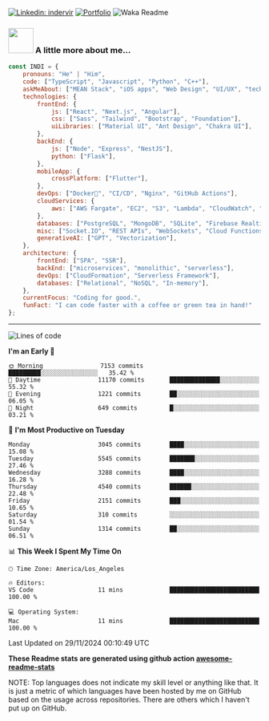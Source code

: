 

[![Linkedin: indervir](https://img.shields.io/badge/-Indervir%20Singh-blue?style=flat-square&logo=Linkedin&logoColor=white&link=https://www.linkedin.com/in/indervir-singh/)](https://www.linkedin.com/in/indervir-singh/)
[![Portfolio](https://img.shields.io/badge/Developer%20Portfolio-46a2f1.svg?&style=flat-square&logo=Google-Chrome&logoColor=white&link=https://www.softwareindi.com/)](https://www.softwareindi.com)
![Waka Readme](https://github.com/indervirsingh/indervirsingh/workflows/Waka%20Readme/badge.svg)

<!-- ### 📫 Like to meet me?

Pick a slot if you'd like to meet me and chat about anything you are passionate about - but make sure to describe the agenda

<a href="https://calendly.com/anmol098/30min" target="_blank"><img width="498" alt="meet_link" src="https://user-images.githubusercontent.com/15426564/144297439-f530f383-e73e-41e0-9914-a9b7d3f432e5.png"></a>

👇 Hit in your console or terminal to connect with me.

```bash
npx anmol
```
**👆 This command line tool can be found at [npx anmol](https://github.com/anmol098/npx_card)** -->

### <img src="https://media.giphy.com/media/VgCDAzcKvsR6OM0uWg/giphy.gif" width="50"> A little more about me...  

```javascript
const INDI = {
    pronouns: "He" | "Him",
    code: ["TypeScript", "Javascript", "Python", "C++"],
    askMeAbout: ["MEAN Stack", "iOS apps", "Web Design", "UI/UX", "tech trends"],
    technologies: {
        frontEnd: {
            js: ["React", "Next.js", "Angular"],
            css: ["Sass", "Tailwind", "Bootstrap", "Foundation"],
            uiLibraries: ["Material UI", "Ant Design", "Chakra UI"],
        },
        backEnd: {
            js: ["Node", "Express", "NestJS"],
            python: ["Flask"],
        },
        mobileApp: {
            crossPlatform: ["Flutter"],
        },
        devOps: ["Docker🐳", "CI/CD", "Nginx", "GitHub Actions"],
        cloudServices: {
            aws: ["AWS Fargate", "EC2", "S3", "Lambda", "CloudWatch", "RDS"],
        },
        databases: ["PostgreSQL", "MongoDB", "SQLite", "Firebase Realtime DB", "redis"],
        misc: ["Socket.IO", "REST APIs", "WebSockets", "Cloud Functions"],
        generativeAI: ["GPT", "Vectorization"],
    },
    architecture: {
        frontEnd: ["SPA", "SSR"],
        backEnd: ["microservices", "monolithic", "serverless"],
        devOps: ["CloudFormation", "Serverless Framework"],
        databases: ["Relational", "NoSQL", "In-memory"],
    },
    currentFocus: "Coding for good.",
    funFact: "I can code faster with a coffee or green tea in hand!"
};
```


---
<!--START_SECTION:waka-->
![Lines of code](https://img.shields.io/badge/From%20Hello%20World%20I%27ve%20Written-5.1%20million%20lines%20of%20code-blue)

**I'm an Early 🐤** 

```text
🌞 Morning                7153 commits        █████████░░░░░░░░░░░░░░░░   35.42 % 
🌆 Daytime                11170 commits       ██████████████░░░░░░░░░░░   55.32 % 
🌃 Evening                1221 commits        ██░░░░░░░░░░░░░░░░░░░░░░░   06.05 % 
🌙 Night                  649 commits         █░░░░░░░░░░░░░░░░░░░░░░░░   03.21 % 
```
📅 **I'm Most Productive on Tuesday** 

```text
Monday                   3045 commits        ████░░░░░░░░░░░░░░░░░░░░░   15.08 % 
Tuesday                  5545 commits        ███████░░░░░░░░░░░░░░░░░░   27.46 % 
Wednesday                3288 commits        ████░░░░░░░░░░░░░░░░░░░░░   16.28 % 
Thursday                 4540 commits        ██████░░░░░░░░░░░░░░░░░░░   22.48 % 
Friday                   2151 commits        ███░░░░░░░░░░░░░░░░░░░░░░   10.65 % 
Saturday                 310 commits         ░░░░░░░░░░░░░░░░░░░░░░░░░   01.54 % 
Sunday                   1314 commits        ██░░░░░░░░░░░░░░░░░░░░░░░   06.51 % 
```


📊 **This Week I Spent My Time On** 

```text
🕑︎ Time Zone: America/Los_Angeles

🔥 Editors: 
VS Code                  11 mins             █████████████████████████   100.00 % 

💻 Operating System: 
Mac                      11 mins             █████████████████████████   100.00 % 
```


 Last Updated on 29/11/2024 00:10:49 UTC
<!--END_SECTION:waka-->

**These Readme stats are generated using github action [awesome-readme-stats](https://github.com/anmol098/waka-readme-stats)**

NOTE: Top languages does not indicate my skill level or anything like that. It is just a metric of which languages have been hosted by me on GitHub based on the usage across repositories. There are others which I haven't put up on GitHub.
